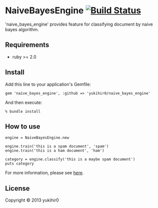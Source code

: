 # NaiveBayesEngine [![Build Status](https://travis-ci.org/yukihir0/naive_bayes_engine.png?branch=master)](https://travis-ci.org/yukihir0/naive_bayes_engine)

'naive_bayes_engine' provides feature for classifying document by naive bayes algorithm.

## Requirements

- ruby >= 2.0

## Install

Add this line to your application's Gemfile:

```
gem 'naive_bayes_engine', :github => 'yukihir0/naive_bayes_engine'
```

And then execute:

```
% bundle install
```

## How to use

```
engine = NaiveBayesEngine.new

engine.train('this is a spam document', 'spam')
engine.train('this is a ham document', 'ham')

category = engine.classify('this is a maybe spam document')
puts category
```

For more information, please see [here](https://github.com/yukihir0/naive_bayes_engine/blob/master/sample/main.rb).

## License

Copyright &copy; 2013 yukihir0
